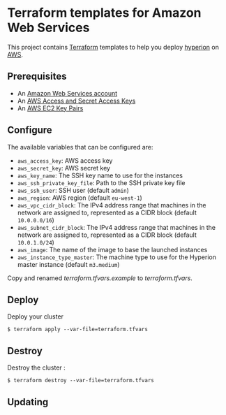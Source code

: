 # Terraform templates for Amazon Web Services

This project contains [Terraform][] templates to help you deploy [hyperion][] on [AWS][].

## Prerequisites

* An [Amazon Web Services account](http://aws.amazon.com/)
* An [AWS Access and Secret Access Keys](http://docs.aws.amazon.com/AWSSimpleQueueService/latest/SQSGettingStartedGuide/AWSCredentials.html)
* An [AWS EC2 Key Pairs](http://docs.aws.amazon.com/AWSEC2/latest/UserGuide/ec2-key-pairs.html)


## Configure

The available variables that can be configured are:

* `aws_access_key`: AWS access key
* `aws_secret_key`: AWS secret key
* `aws_key_name`: The SSH key name to use for the instances
* `aws_ssh_private_key_file`: Path to the SSH private key file
* `aws_ssh_user`: SSH user (default `admin`)
* `aws_region`: AWS region (default `eu-west-1`)
* `aws_vpc_cidr_block`: The IPv4 address range that machines in the network are assigned to, represented as a CIDR block (default `10.0.0.0/16`)
* `aws_subnet_cidr_block`: The IPv4 address range that machines in the network are assigned to, represented as a CIDR block (default `10.0.1.0/24`)
* `aws_image`: The name of the image to base the launched instances
* `aws_instance_type_master`: The machine type to use for the Hyperion master instance (default `m3.medium`)

Copy and renamed *terraform.tfvars.example* to *terraform.tfvars*.

## Deploy

Deploy your cluster

    $ terraform apply --var-file=terraform.tfvars

## Destroy

Destroy the cluster :

    $ terraform destroy --var-file=terraform.tfvars

## Updating



[Terraform]: https://www.terraform.io/
[AWS]: https://aws.amazon.com/

[hyperion]: http://github.com/portefaix/hyperion-origin

